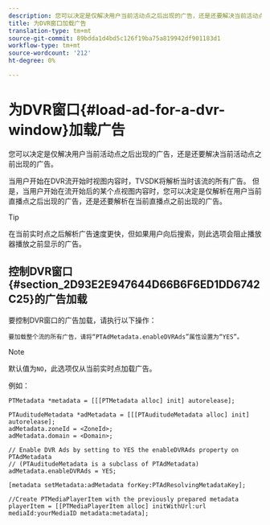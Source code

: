 ```yaml
---
description: 您可以决定是仅解决用户当前活动点之后出现的广告，还是还要解决当前活动点之前出现的广告。
title: 为DVR窗口加载广告
translation-type: tm+mt
source-git-commit: 89bdda1d4bd5c126f19ba75a819942df901183d1
workflow-type: tm+mt
source-wordcount: '212'
ht-degree: 0%

---
```



# 为DVR窗口{#load-ad-for-a-dvr-window}加载广告

您可以决定是仅解决用户当前活动点之后出现的广告，还是还要解决当前活动点之前出现的广告。

当用户开始在DVR流开始时视图内容时，TVSDK将解析当时该流的所有广告。 但是，当用户开始在流开始后的某个点视图内容时，您可以决定是仅解析在用户当前直播点之后出现的广告，还是还要解析在当前直播点之前出现的广告。

>[!TIP]
>
>在当前实时点之后解析广告速度更快，但如果用户向后搜索，则此选项会阻止播放器播放之前显示的广告。

## 控制DVR窗口{#section_2D93E2E947644D66B6F6ED1DD6742C25}的广告加载

要控制DVR窗口的广告加载，请执行以下操作：

    要加载整个流的所有广告，请将“PTAdMetadata.enableDVRAds”属性设置为“YES”。

>[!NOTE]
>
>默认值为`NO`，此选项仅从当前实时点加载广告。

例如：

```
PTMetadata *metadata = [[[PTMetadata alloc] init] autorelease]; 
 
PTAuditudeMetadata *adMetadata = [[[PTAuditudeMetadata alloc] init] autorelease];  
adMetadata.zoneId = <ZoneId>; 
adMetadata.domain = <Domain>; 
 
// Enable DVR Ads by setting to YES the enableDVRAds property on PTAdMetadata  
// (PTAuditudeMetadata is a subclass of PTAdMetadata)  
adMetadata.enableDVRAds = YES; 
 
[metadata setMetadata:adMetadata forKey:PTAdResolvingMetadataKey]; 
 
//Create PTMediaPlayerItem with the previously prepared metadata    
playerItem = [[PTMediaPlayerItem alloc] initWithUrl:url mediaId:yourMediaID metadata:metadata]; 
```
